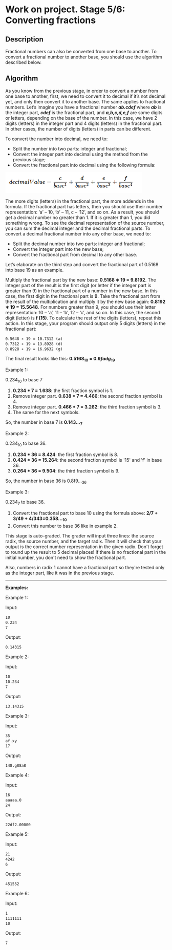 # Work on project. Stage 5/6: Converting fractions

## Description

Fractional numbers can also be converted from one base to another. To convert a fractional number to another base, you should use the algorithm described below.

## Algorithm

As you know from the previous stage, in order to convert a number from one base to another, first, we need to convert it to decimal if it’s not decimal yet, and only then convert it to another base. The same applies to fractional numbers.
Let’s imagine you have a fractional number __*ab.cdef*__ where __*ab*__ is the integer part, __*cdef*__ is the fractional part, and __*a,b,c,d,e,f*__  are some digits or letters, depending on the base of the number.
In this case, we have 2 digits (letters) in the integer part and 4 digits (letters) in the fractional part. In other cases, the number of digits (letters) in parts can be different.

To convert the number into decimal, we need to:

* Split the number into two parts: integer and fractional;
* Convert the integer part into decimal using the method from the previous stage;
* Convert the fractional part into decimal using the following formula:

![img_1.png](img_1.png)

The more digits (letters) in the fractional part, the more addends in the formula. If the fractional part has letters, then you should use their number representation: ‘a’ – 10, ‘b’ – 11, c – ‘12’, and so on.
As a result, you should get a decimal number no greater than 1. If it is greater than 1, you did something wrong.
To see the decimal representation of the source number, you can sum the decimal integer and the decimal fractional parts.
To convert a decimal fractional number into any other base, we need to:

* Split the decimal number into two parts: integer and fractional; 
* Convert the integer part into the new base;
* Convert the fractional part from decimal to any other base.


Let’s elaborate on the third step and convert the fractional part of 0.5168 into base 19 as an example.

Multiply the fractional part by the new base: **0.5168 ∗ 19 = 9.8192**. The integer part of the result is the first digit (or letter if the integer part is greater than 9) in the fractional part of a number in the new base. In this case, the first digit in the fractional part is **9**.
Take the fractional part from the result of the multiplication and multiply it by the new base again: **0.8192 ∗ 19 = 15.5648**. For numbers greater than 9, you should use their letter representation: 10 – ‘a’, 11 – ‘b’, 12 – ‘c’, and so on. In this case, the second digit (letter) is **f (15)**.
To calculate the rest of the digits (letters), repeat this action. In this stage, your program should output only 5 digits (letters) in the fractional part:

    0.5648 ∗ 19 = 10.7312 (a)
    0.7312 ∗ 19 = 13.8928 (d)
    0.8928 ∗ 19 = 16.9632 (g)

The final result looks like this: __0.5168<sub>10</sub> = 0.9*fadg*<sub>19</sub>__

Example 1:

0.234<sub>10</sub> to base 7

1. **0.234 * 7 = 1.638**: the first fraction symbol is 1. 
2. Remove integer part. **0.638 * 7 = 4.466**: the second fraction symbol is 4. 
3. Remove integer part. **0.466 * 7 = 3.262**: the third fraction symbol is 3. 
4. The same for the next symbols.

So, the number in base 7 is **0.143...<sub>7</sub>**

Example 2:

0.234<sub>10</sub> to base 36.

1. **0.234 * 36 = 8.424**: the first fraction symbol is 8.
2. **0.424 * 36 = 15.264**: the second fraction symbol is '15' and 'f' in base 36.
3. **0.264 * 36 = 9.504**: the third fraction symbol is 9.

So, the number in base 36 is 0.8f9...<sub>36</sub>

Example 3:

0.234<sub>7</sub> to base 36.

1. Convert the fractional part to base 10 using the formula above: **2/7 + 3/49 + 4/343=0.358...<sub>10<sub>**
2. Convert this number to base 36 like in example 2.

This stage is auto-graded. The grader will input three lines: the source radix, the source number, and the target radix. Then it will check that your output is the correct number representation in the given radix. Don't forget to round up the result to 5 decimal places! If there is no fractional part in the initial number, you don't need to show the fractional part.

Also, numbers in radix 1 cannot have a fractional part so they're tested only as the integer part, like it was in the previous stage.
 

---

**Examples:**

Example 1:

Input:

    10
    0.234
    7

Output:

    0.14315

Example 2:

Input:

    10
    10.234
    7

Output:

    13.14315

Example 3:

Input:

    35
    af.xy
    17

Output:

    148.g88a8

Example 4:

Input:

    16
    aaaaa.0
    24

Output:

    22df2.00000

Example 5:

Input:

    21
    4242
    6

Output:

    451552

Example 6:

Input:

    1
    1111111
    10

Output:

    7